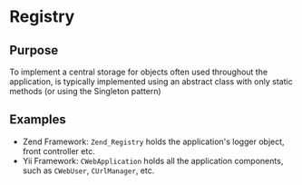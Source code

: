 # Registry

## Purpose

To implement a central storage for objects often used throughout the application, is typically implemented using
an abstract class with only static methods (or using the Singleton pattern)

## Examples

* Zend Framework: `Zend_Registry` holds the application's logger object, front controller etc.
* Yii Framework: `CWebApplication` holds all the application components, such as `CWebUser`, `CUrlManager`, etc.
